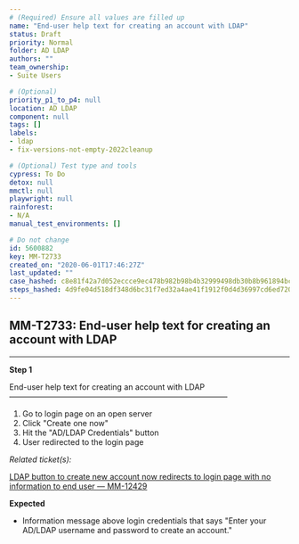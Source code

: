 ```yaml
---
# (Required) Ensure all values are filled up
name: "End-user help text for creating an account with LDAP"
status: Draft
priority: Normal
folder: AD LDAP
authors: ""
team_ownership: 
- Suite Users

# (Optional)
priority_p1_to_p4: null
location: AD LDAP
component: null
tags: []
labels: 
- ldap
- fix-versions-not-empty-2022cleanup

# (Optional) Test type and tools
cypress: To Do
detox: null
mmctl: null
playwright: null
rainforest: 
- N/A
manual_test_environments: []

# Do not change
id: 5600882
key: MM-T2733
created_on: "2020-06-01T17:46:27Z"
last_updated: ""
case_hashed: c8e81f42a7d052eccce9ec478b982b98b4b32999498db30b8b961894bc12b40d8b5afc763b393dac8a062cfa77d877e5
steps_hashed: 4d9fe04d518df348d6bc31f7ed32a4ae41f1912f0d4d36997cd6ed72075d07dae25dddea9e1ea38c4a62f4fb9c636c5b
---
```


<!-- (Auto-generated) Based on frontmatter's "key" and "name" -->

## MM-T2733: End-user help text for creating an account with LDAP

---

**Step 1**

End-user help text for creating an account with LDAP\
————————————————————————————

1. Go to login page on an open server
2. Click "Create one now"
3. Hit the "AD/LDAP Credentials" button
4. User redirected to the login page

_Related ticket(s):_

[LDAP button to create new account now redirects to login page with no information to end user — MM-12429](https://mattermost.atlassian.net/browse/MM-12429)

**Expected**

- Information message above login credentials that says "Enter your AD/LDAP username and password to create an account."
